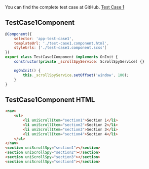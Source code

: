 You can find the complete test case at GitHub. [Test Case 1](https://github.com/uniprank/ngx-scrollspy/tree/master/library/TestCases/src/app/modules/test-case1)

## TestCase1Component

```js
@Component({
    selector: 'app-test-case1',
    templateUrl: './test-case1.component.html',
    styleUrls: ['./test-case1.component.scss']
})
export class TestCase1Component implements OnInit {
    constructor(private _scrollSpyService: ScrollSpyService) {}

    ngOnInit() {
        this._scrollSpyService.setOffset('window', 100);
    }
}
```

## TestCase1Component HTML

```html
<nav>
    <ul>
        <li uniScrollItem="section1">Section 1</li>
        <li uniScrollItem="section2">Section 2</li>
        <li uniScrollItem="section3">Section 3</li>
        <li uniScrollItem="section4">Section 4</li>
    </ul>
</nav>
<section uniScrollSpy="section1"></section>
<section uniScrollSpy="section2"></section>
<section uniScrollSpy="section3"></section>
<section uniScrollSpy="section4"></section>
```
